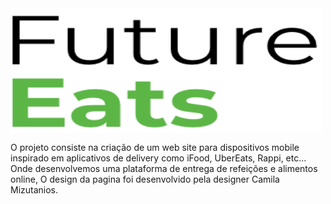 <img align="center" width="500" height="200" src="https://github.com/future4code/Ailton-labe-food5/blob/master/future-eats-5/src/Assets/logofutureeats.png">

<p>O projeto consiste na criação de um web site para dispositivos mobile inspirado em aplicativos de delivery como iFood, UberEats, Rappi, etc... Onde desenvolvemos uma plataforma de entrega de refeições e alimentos online, O <a src="www.google.com">design</a> da pagina foi desenvolvido pela designer Camila Mizutanios.

